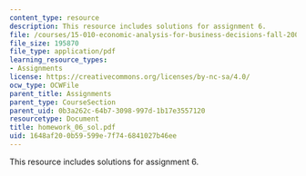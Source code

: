 ```yaml
---
content_type: resource
description: This resource includes solutions for assignment 6.
file: /courses/15-010-economic-analysis-for-business-decisions-fall-2004/1648af200b59599e7f746841027b46ee_homework_06_sol.pdf
file_size: 195870
file_type: application/pdf
learning_resource_types:
- Assignments
license: https://creativecommons.org/licenses/by-nc-sa/4.0/
ocw_type: OCWFile
parent_title: Assignments
parent_type: CourseSection
parent_uid: 0b3a262c-64b7-3098-997d-1b17e3557120
resourcetype: Document
title: homework_06_sol.pdf
uid: 1648af20-0b59-599e-7f74-6841027b46ee
---
```

This resource includes solutions for assignment 6.
